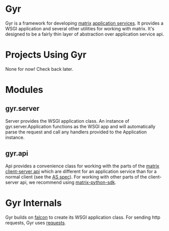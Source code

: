 <!---

Copyright 2016 Adam Beckmeyer

This file is part of Gyr.

Gyr is free software: you can redistribute it and/or modify it under the terms
of the GNU General Public License as published by the Free Software Foundation,
either version 3 of the License, or (at your option) any later version.

Gyr is distributed in the hope that it will be useful, but WITHOUT ANY
WARRANTY; without even the implied warranty of MERCHANTABILITY or FITNESS FOR A
PARTICULAR PURPOSE.  See the GNU General Public License for more details.

You should have received a copy of the GNU General Public License along with
Gyr. If not, see <http://www.gnu.org/licenses/>.  

--> 

# Gyr

Gyr is a framework for developing [matrix](https://matrix.org) [application
services](http://matrix.org/docs/spec/application_service/unstable.html). It
provides a WSGI application and several other utilities for working with
matrix. It's designed to be a fairly thin layer of abstraction over
application service api.

# Projects Using Gyr

None for now! Check back later.

# Modules

## gyr.server

Server provides the WSGI application class. An instance of
gyr.server.Application functions as the WSGI app and will automatically
parse the request and call any handlers provided to the Application
instance.

## gyr.api

Api provides a convenience class for working with the parts of the [matrix
client-server api](http://matrix.org/docs/spec/client_server/r0.2.0.html)
which are different for an application service than for a normal client (see
the [AS
spec](http://matrix.org/docs/spec/application_service/unstable.html#client-server-api-extensions)).
For working with other parts of the client-server api, we recommend using
[matrix-python-sdk](https://github.com/matrix-org/matrix-python-sdk).

# Gyr Internals

Gyr builds on [falcon](https://falconframework.org) to create its WSGI
application class. For sending http requests, Gyr uses
[requests](https://python-requests.org).
